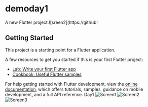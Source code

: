 # demoday1

A new Flutter project.![sreen2](https://github!


## Getting Started

This project is a starting point for a Flutter application.

A few resources to get you started if this is your first Flutter project:

- [Lab: Write your first Flutter app](https://docs.flutter.dev/get-started/codelab)
- [Cookbook: Useful Flutter samples](https://docs.flutter.dev/cookbook)

For help getting started with Flutter development, view the
[online documentation](https://docs.flutter.dev/), which offers tutorials,
samples, guidance on mobile development, and a full API reference.
Day1
![ Screen1](assets/screen1.png)
![ Screen2](assets/screen2.png)
![ Screen3](assets/screen3.png)
